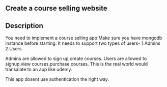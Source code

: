 ## Create a course selling website 
## Description
You need to implement  a course selling app.Make sure you have mongodb instance before starting.
It needs to support two types of users-
1.Admins
2.Users

Admins are allowed to sign up,create courses.
Users are allowed to signup,view courses,purchase courses.
This is the real world would transalate to an app like udemy.

This app dosent use authentication the right way.
